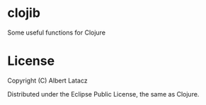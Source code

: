 clojib
======
Some useful functions for Clojure

License
=======
Copyright (C) Albert Latacz

Distributed under the Eclipse Public License, the same as Clojure.
